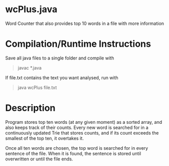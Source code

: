 # wcPlus.java
Word Counter that also provides top 10 words in a file with more information

# Compilation/Runtime Instructions
Save all java files to a single folder and compile with

> javac \*.java

If file.txt contains the text you want analysed, run with

> java wcPlus file.txt

# Description
Program stores top ten words (at any given moment) as a sorted array, and also keeps track of their counts. Every new word is searched for in a continuously updated Trie that stores counts, and if its count exceeds the smallest of the top ten, it overtakes it. 

Once all ten words are chosen, the top word is searched for in every sentence of the file. When it is found, the sentence is stored until overwritten or until the file ends.
